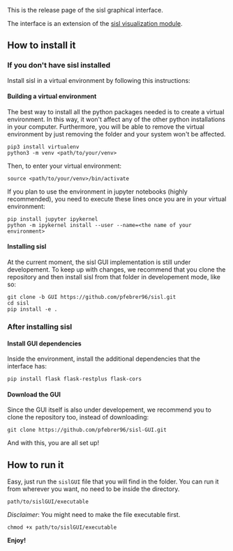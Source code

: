 This is the release page of the sisl graphical interface.

The interface is an extension of the [sisl visualization module](https://github.com/pfebrer96/sisl/tree/GUI/sisl/viz).

How to install it
----

### If you don't have sisl installed

Install sisl in a virtual environment by following this instructions:

#### Building a virtual environment

The best way to install all the python packages needed is to create a virtual environment.
In this way, it won't affect any of the other python installations in your computer.
Furthermore, you will be able to remove the virtual environment by just removing the folder and your system won't be affected.

```
pip3 install virtualenv
python3 -m venv <path/to/your/venv>
```

Then, to enter your virtual environment:

`source <path/to/your/venv>/bin/activate`

If you plan to use the environment in jupyter notebooks (highly recommended), you need to execute these lines once you are in your virtual environment:

```
pip install jupyter ipykernel
python -m ipykernel install --user --name=<the name of your environment>
```

#### Installing sisl

At the current moment, the sisl GUI implementation is still under developement. To keep up with changes, we recommend that you clone the repository and then install sisl from that folder in developement mode, like so:

```
git clone -b GUI https://github.com/pfebrer96/sisl.git
cd sisl
pip install -e .
```

### After installing sisl

#### Install GUI dependencies

Inside the environment, install the additional dependencies that the interface has:

`pip install flask flask-restplus flask-cors`

#### Download the GUI

Since the GUI itself is also under developement, we recommend you to clone the repository too, instead of downloading:

`git clone https://github.com/pfebrer96/sisl-GUI.git`

And with this, you are all set up!

How to run it
----

Easy, just run the `sislGUI` file that you will find in the folder. You can run it from wherever you want, no need to be inside the directory.

`
path/to/sislGUI/executable
`

*Disclaimer*: You might need to make the file executable first.

`
chmod +x path/to/sislGUI/executable
`

**Enjoy!**





